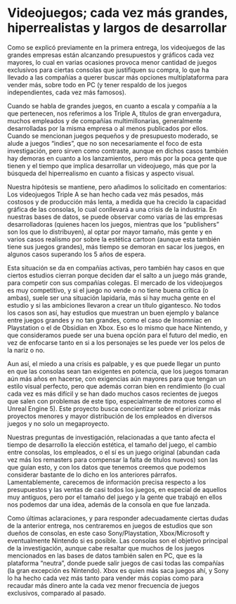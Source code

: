 # Videojuegos; cada vez más grandes, hiperrealistas y largos de desarrollar 

Como se explicó previamente en la primera entrega, los videojuegos de las grandes empresas están alcanzando presupuestos y gráficos cada vez mayores, lo cual en varias ocasiones provoca menor cantidad de juegos exclusivos para ciertas consolas que justifiquen su compra, lo que ha llevado a las compañías a querer buscar más opciones multiplataforma para vender más, sobre todo en PC (y tener respaldo de los juegos independientes, cada vez más famosos).  

Cuando se habla de grandes juegos, en cuanto a escala y compañía a la que pertenecen, nos referimos a los Triple A, títulos de gran envergadura, muchos empleados y de compañías multimillonarias, generalmente desarrolladas por la misma empresa o al menos publicados por ellos. Cuando se mencionan juegos pequeños y de presupuesto moderado, se alude a juegos “indies”, que no son necesariamente el foco de esta investigación, pero sirven como contraste, aunque en dichos casos también hay demoras en cuanto a los lanzamientos, pero más por la poca gente que tienen y el tiempo que implica desarrollar un videojuego, más que por la búsqueda del hiperrealismo en cuanto a físicas y aspecto visual. 

Nuestra hipótesis se mantiene, pero añadimos lo solicitado en comentarios: Los videojuegos Triple A se han hecho cada vez más pesados, más costosos y de producción más lenta, a medida que ha crecido la capacidad gráfica de las consolas, lo cual conllevará a una crisis de la industria. En nuestras bases de datos, se puede observar como varias de las empresas desarrolladoras (quienes hacen los juegos, mientras que los “publishers” son los que lo distribuyen), al optar por mayor tamaño, más gente y en varios casos realismo por sobre la estética cartoon (aunque esta también tiene sus juegos grandes), más tiempo se demoran en sacar los juegos, en algunos casos superando los 5 años de espera. 

Esta situación se da en compañías activas, pero también hay casos en que ciertos estudios cierran porque deciden dar el salto a un juego más grande, para competir con sus compañías colegas. El mercado de los videojuegos es muy competitivo, y si el juego no vende o no tiene buena crítica (o ambas), suele ser una situación lapidaria, más si hay mucha gente en el estudio y si las ambiciones llevaron a crear un título gigantesco. No todos los casos son así, hay estudios que muestran un buen ejemplo y balance entre juegos grandes y no tan grandes, como el caso de Insomniac en Playstation o el de Obsidian en Xbox. Eso es lo mismo que hace Nintendo, y que consideramos puede ser una buena opción para el futuro del medio, en vez de enfocarse tanto en si a los personajes se les puede ver los pelos de la nariz o no. 

Aun así, el miedo a una crisis es palpable, y es que puede llegar un punto en que las consolas sean tan exigentes en potencia, que los juegos tomaran aún más años en hacerse, con exigencias aún mayores para que tengan un estilo visual perfecto, pero que además corran bien en rendimiento (lo cual cada vez es más difícil y se han dado muchos casos recientes de juegos que salen con problemas de este tipo, especialmente de motores como el Unreal Engine 5). Este proyecto busca concientizar sobre el priorizar más proyectos menores y mayor distribución de los empleados en diversos juegos y no solo un megaproyecto. 

Nuestras preguntas de investigación, relacionadas a que tanto afecta el tiempo de desarrollo la elección estética, el tamaño del juego, el cambio entre consolas, los empleados, o el sí es un juego original (abundan cada vez más los remasters para compensar la falta de títulos nuevos) son las que guían esto, y con los datos que tenemos creemos que podemos considerar bastante de lo dicho en los anteriores párrafos. Lamentablemente, carecemos de información precisa respecto a los presupuestos y las ventas de casi todos los juegos, en especial de aquellos muy antiguos, pero por el tamaño del juego y la gente que trabajó en ellos nos podemos dar una idea, además de la consola en que fue lanzada. 

Como últimas aclaraciones, y para responder adecuadamente ciertas dudas de la anterior entrega, nos centraremos en juegos de estudios que son dueños de consolas, en este caso Sony/Playstation, Xbox/Microsoft y eventualmente Nintendo si es posible. Las consolas son el objetivo principal de la investigación, aunque cabe resaltar que muchos de los juegos mencionados en las bases de datos también salen en PC, que es la plataforma “neutra”, donde puede salir juegos de casi todas las compañías (la gran excepción es Nintendo). Xbox es quien más saca juegos ahí, y Sony lo ha hecho cada vez más tanto para vender más copias como para recaudar más dinero ante la cada vez menor frecuencia de juegos exclusivos, comparado al pasado.  